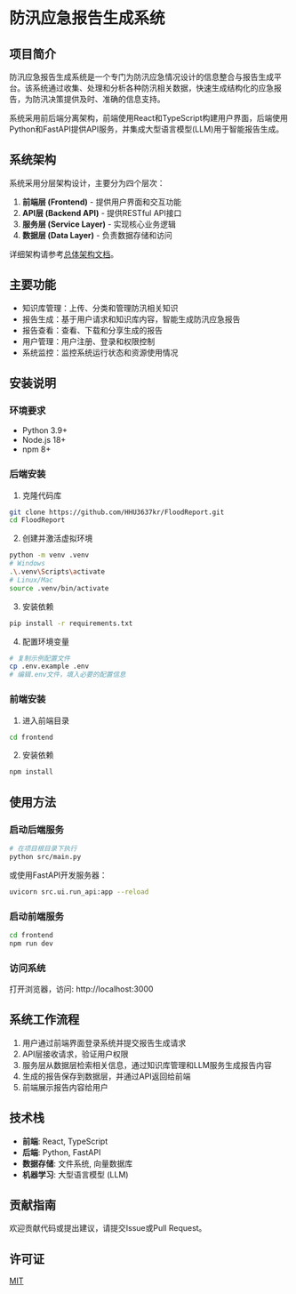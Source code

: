 # 防汛应急报告生成系统

## 项目简介

防汛应急报告生成系统是一个专门为防汛应急情况设计的信息整合与报告生成平台。该系统通过收集、处理和分析各种防汛相关数据，快速生成结构化的应急报告，为防汛决策提供及时、准确的信息支持。

系统采用前后端分离架构，前端使用React和TypeScript构建用户界面，后端使用Python和FastAPI提供API服务，并集成大型语言模型(LLM)用于智能报告生成。

## 系统架构

系统采用分层架构设计，主要分为四个层次：

1. **前端层 (Frontend)** - 提供用户界面和交互功能
2. **API层 (Backend API)** - 提供RESTful API接口
3. **服务层 (Service Layer)** - 实现核心业务逻辑
4. **数据层 (Data Layer)** - 负责数据存储和访问

详细架构请参考[总体架构文档](./总体架构.md)。

## 主要功能

- 知识库管理：上传、分类和管理防汛相关知识
- 报告生成：基于用户请求和知识库内容，智能生成防汛应急报告
- 报告查看：查看、下载和分享生成的报告
- 用户管理：用户注册、登录和权限控制
- 系统监控：监控系统运行状态和资源使用情况

## 安装说明

### 环境要求

- Python 3.9+
- Node.js 18+
- npm 8+

### 后端安装

1. 克隆代码库
```bash
git clone https://github.com/HHU3637kr/FloodReport.git
cd FloodReport
```

2. 创建并激活虚拟环境
```bash
python -m venv .venv
# Windows
.\.venv\Scripts\activate
# Linux/Mac
source .venv/bin/activate
```

3. 安装依赖
```bash
pip install -r requirements.txt
```

4. 配置环境变量
```bash
# 复制示例配置文件
cp .env.example .env
# 编辑.env文件，填入必要的配置信息
```

### 前端安装

1. 进入前端目录
```bash
cd frontend
```

2. 安装依赖
```bash
npm install
```

## 使用方法

### 启动后端服务

```bash
# 在项目根目录下执行
python src/main.py
```

或使用FastAPI开发服务器：

```bash
uvicorn src.ui.run_api:app --reload
```

### 启动前端服务

```bash
cd frontend
npm run dev
```

### 访问系统

打开浏览器，访问: http://localhost:3000

## 系统工作流程

1. 用户通过前端界面登录系统并提交报告生成请求
2. API层接收请求，验证用户权限
3. 服务层从数据层检索相关信息，通过知识库管理和LLM服务生成报告内容
4. 生成的报告保存到数据层，并通过API返回给前端
5. 前端展示报告内容给用户

## 技术栈

- **前端**: React, TypeScript
- **后端**: Python, FastAPI
- **数据存储**: 文件系统, 向量数据库
- **机器学习**: 大型语言模型 (LLM)

## 贡献指南

欢迎贡献代码或提出建议，请提交Issue或Pull Request。

## 许可证

[MIT](LICENSE)
